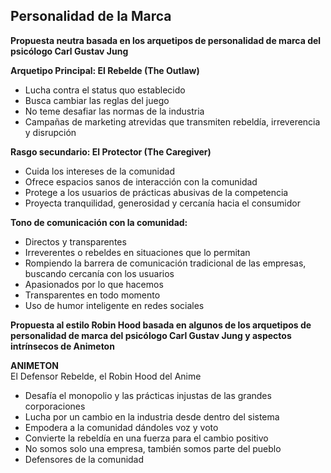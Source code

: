 ## **Personalidad de la Marca**

**Propuesta neutra basada en los arquetipos de personalidad de marca del psicólogo Carl Gustav Jung**

**Arquetipo Principal: El Rebelde (The Outlaw)**

* Lucha contra el status quo establecido  
* Busca cambiar las reglas del juego  
* No teme desafiar las normas de la industria  
* Campañas de marketing atrevidas que transmiten rebeldía, irreverencia y disrupción

**Rasgo secundario: El Protector (The Caregiver)**

* Cuida los intereses de la comunidad  
* Ofrece espacios sanos de interacción con la comunidad  
* Protege a los usuarios de prácticas abusivas de la competencia  
* Proyecta tranquilidad, generosidad y cercanía hacia el consumidor

**Tono de comunicación con la comunidad:**

* Directos y transparentes  
* Irreverentes o rebeldes en situaciones que lo permitan  
* Rompiendo la barrera de comunicación tradicional de las empresas, buscando cercanía con los usuarios  
* Apasionados por lo que hacemos  
* Transparentes en todo momento  
* Uso de humor inteligente en redes sociales

**Propuesta al estilo Robin Hood basada en algunos de los arquetipos de personalidad de marca del psicólogo Carl Gustav Jung y aspectos intrínsecos de Animeton**

**ANIMETON**   
El Defensor Rebelde, el Robin Hood del Anime

* Desafía el monopolio y las prácticas injustas de las grandes corporaciones  
* Lucha por un cambio en la industria desde dentro del sistema  
* Empodera a la comunidad dándoles voz y voto  
* Convierte la rebeldía en una fuerza para el cambio positivo  
* No somos solo una empresa, también somos parte del pueblo  
* Defensores de la comunidad